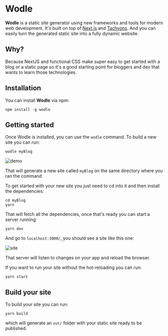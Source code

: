 # Wodle

**Wodle** is a static site generator using new frameworks and tools for modern web development. It's built on top of [Next.js](https://zeit.co/blog/next) and [Tachyons](tachyons.io). And you can easily turn the generated static site into a fully dynamic website.

## Why?

Because NextJS and functional CSS make super easy to get started with a blog or a static page so it's a good starting point for bloggers and dev that wants to learn those technologies.

## Installation

You can install **Wodle** via npm:

```
npm install -g wodle
```

## Getting started

Once Wodle is installed, you can use the `wodle` command. To build a new site you can run:

```
wodle myBlog
```

![demo](https://github.com/lucas-aragno/wodle/blob/master/images/aOdE6viaya.gif)

That will generate a new site called `myBlog` on the same directory where you ran the command

To get started with your new site you just need to cd into it and then install the dependencies:

```
cd myBlog
yarn
```

That will fetch all the dependencies, once that's ready you can start a server running:

```
yarn dev
```

And go to `localhost:3000/`, you should see a site like this one:

![site](https://github.com/lucas-aragno/wodle/blob/master/images/site.png)

That server will listen to changes on your app and reload the browser.


If you want to run your site without the hot-reloading you can run:

```
yarn start
```

## Build your site

To build your site you can run:

```
yarn build
```

which will generate an `out/` folder with your static site ready to be published.

